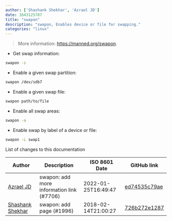 ```yaml
---
author: ['Shashank Shekhar', 'Azrael JD']
date: 1643125787
title: "swapon"
description: "swapon, Enables device or file for swapping."
categories: "linux"
---
```

> More information: <https://manned.org/swapon>.

- Get swap information:

```bash
swapon -s
```

- Enable a given swap partition:

```bash
swapon /dev/sdb7
```

- Enable a given swap file:

```bash
swapon path/to/file
```

- Enable all swap areas:

```bash
swapon -a
```

- Enable swap by label of a device or file:

```bash
swapon -L swap1
```
List of changes to this documentation


Author | Description | ISO 8601 Date | GitHub link
------|-----|-----|-----
[Azrael JD](mailto:94840719+azraeljd@users.noreply.github.com) | swapon: add more information link (#7706) | 2022-01-25T16:49:47 | [ed74535c79ae](https://github.com/tldr-pages/tldr/commit/ed74535c79aea9784d2b138712862d5c10ee68e8)
[Shashank Shekhar](mailto:correspond.shashank@gmail.com) | swapon: add page (#1996) | 2018-02-14T21:00:27 | [726b272e1287](https://github.com/tldr-pages/tldr/commit/726b272e1287d016d5722e5c73b686d94cd20823)

